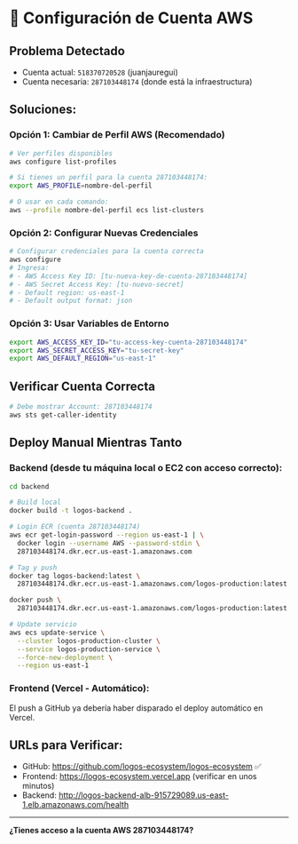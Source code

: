 # 🔧 Configuración de Cuenta AWS

## Problema Detectado
- Cuenta actual: `518370720528` (juanjauregui)
- Cuenta necesaria: `287103448174` (donde está la infraestructura)

## Soluciones:

### Opción 1: Cambiar de Perfil AWS (Recomendado)
```bash
# Ver perfiles disponibles
aws configure list-profiles

# Si tienes un perfil para la cuenta 287103448174:
export AWS_PROFILE=nombre-del-perfil

# O usar en cada comando:
aws --profile nombre-del-perfil ecs list-clusters
```

### Opción 2: Configurar Nuevas Credenciales
```bash
# Configurar credenciales para la cuenta correcta
aws configure
# Ingresa:
# - AWS Access Key ID: [tu-nueva-key-de-cuenta-287103448174]
# - AWS Secret Access Key: [tu-nuevo-secret]
# - Default region: us-east-1
# - Default output format: json
```

### Opción 3: Usar Variables de Entorno
```bash
export AWS_ACCESS_KEY_ID="tu-access-key-cuenta-287103448174"
export AWS_SECRET_ACCESS_KEY="tu-secret-key"
export AWS_DEFAULT_REGION="us-east-1"
```

## Verificar Cuenta Correcta
```bash
# Debe mostrar Account: 287103448174
aws sts get-caller-identity
```

## Deploy Manual Mientras Tanto

### Backend (desde tu máquina local o EC2 con acceso correcto):
```bash
cd backend

# Build local
docker build -t logos-backend .

# Login ECR (cuenta 287103448174)
aws ecr get-login-password --region us-east-1 | \
  docker login --username AWS --password-stdin \
  287103448174.dkr.ecr.us-east-1.amazonaws.com

# Tag y push
docker tag logos-backend:latest \
  287103448174.dkr.ecr.us-east-1.amazonaws.com/logos-production:latest

docker push \
  287103448174.dkr.ecr.us-east-1.amazonaws.com/logos-production:latest

# Update servicio
aws ecs update-service \
  --cluster logos-production-cluster \
  --service logos-production-service \
  --force-new-deployment \
  --region us-east-1
```

### Frontend (Vercel - Automático):
El push a GitHub ya debería haber disparado el deploy automático en Vercel.

## URLs para Verificar:
- GitHub: https://github.com/logos-ecosystem/logos-ecosystem ✅
- Frontend: https://logos-ecosystem.vercel.app (verificar en unos minutos)
- Backend: http://logos-backend-alb-915729089.us-east-1.elb.amazonaws.com/health

---

**¿Tienes acceso a la cuenta AWS 287103448174?**